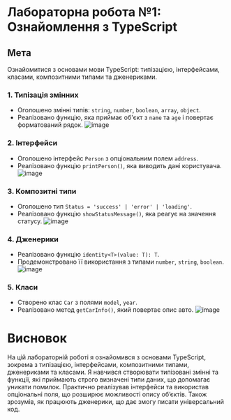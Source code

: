 # Лабораторна робота №1: Ознайомлення з TypeScript

## Мета

Ознайомитися з основами мови TypeScript: типізацією, інтерфейсами, класами, композитними типами та дженериками.

### 1. Типізація змінних
- Оголошено змінні типів: `string`, `number`, `boolean`, `array`, `object`.
- Реалізовано функцію, яка приймає об'єкт з `name` та `age` і повертає форматований рядок.
![image](https://github.com/user-attachments/assets/394083d8-97e8-46c4-8a4d-4b7462a68e98)

### 2. Інтерфейси
- Оголошено інтерфейс `Person` з опціональним полем `address`.
- Реалізовано функцію `printPerson()`, яка виводить дані користувача.
![image](https://github.com/user-attachments/assets/055f8a4c-7db0-429b-9927-f39a03a7814e)

### 3. Композитні типи
- Оголошено тип `Status = 'success' | 'error' | 'loading'`.
- Реалізовано функцію `showStatusMessage()`, яка реагує на значення статусу.
![image](https://github.com/user-attachments/assets/26759743-938e-4974-8928-a2242e7612c0)

### 4. Дженерики
- Реалізовано функцію `identity<T>(value: T): T`.
- Продемонстровано її використання з типами `number`, `string`, `boolean`.
![image](https://github.com/user-attachments/assets/30f3c227-7e20-4731-8fdd-5bbb3ddbfa47)

### 5. Класи
- Створено клас `Car` з полями `model`, `year`.
- Реалізовано метод `getCarInfo()`, який повертає опис авто.
![image](https://github.com/user-attachments/assets/8cbf362d-0192-4af6-aebd-c6ba21cea4c1)

# Висновок
На цій лабораторній роботі я ознайомився з основами TypeScript, зокрема з типізацією, інтерфейсами, композитними типами, дженериками та класами. Я навчився створювати типізовані змінні та функції, які приймають строго визначені типи даних, що допомагає уникати помилок. Практично реалізував інтерфейси та використав опціональні поля, що розширює можливості опису об’єктів. Також зрозумів, як працюють дженерики, що дає змогу писати універсальний код.
